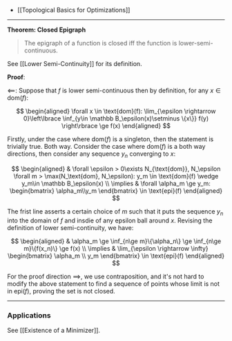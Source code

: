 * [[Topological Basics for Optimizations]]

---
**Theorem: Closed Epigraph**

> The epigraph of a function is closed iff the function is lower-semi-continuous. 

See [[Lower Semi-Continuity]] for its definition. 

**Proof**:

$\impliedby$: Suppose that $f$ is lower semi-continuous then by definition, for any $x\in \text{dom}(f)$: 

$$
\begin{aligned}
    \forall x \in \text{dom}(f): \lim_{\epsilon \rightarrow 0}\left\lbrace
        \inf_{y\in \mathbb B_\epsilon(x)\setminus \{x\}} f(y)
    \right\rbrace \ge f(x)
\end{aligned}
$$

Firstly, under the case where $\text{dom}(f)$ is a singleton, then the statement is trivially true. Both way. Consider the case where $\text{dom}(f)$ is a both way directions, then consider any sequence $y_n$ converging to $x$: 

$$
\begin{aligned}
    & \forall \epsilon > 0\exists N_{\text{dom}}, N_\epsilon \forall m > \max(N_\text{dom}, N_\epsilon): y_m \in \text{dom}(f) \wedge y_m\in \mathbb B_\epsilon(x)
    \\
    \implies &
    \forall \alpha_m \ge y_m: 
    \begin{bmatrix}
        \alpha_m\\y_m
    \end{bmatrix} \in \text{epi}(f) 
\end{aligned}
$$

The frist line asserts a certain choice of $m$ such that it puts the sequence $y_n$ into the domain of $f$ and insdie of any epsilon ball around $x$. Revising the definition of lower semi-continuity, we have: 

$$
\begin{aligned}
    & \alpha_m \ge \inf_{n\ge m}\{\alpha_n\}
    \ge 
    \inf_{n\ge m}\{f(x_n)\} 
    \ge f(x)
    \\
    \implies & 
    \lim_{\epsilon \rightarrow \infty}
    \begin{bmatrix}
        \alpha_m \\ y_m
    \end{bmatrix} \in \text{epi}(f)
\end{aligned}
$$

For the proof direction $\implies$, we use contraposition, and it's not hard to modify the above statement to find a sequence of points whose limit is not in $\text{epi}(f)$, proving the set is not closed. 


---
### **Applications**
See [[Existence of a Minimizer]]. 